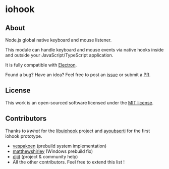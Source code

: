 # iohook

## About

Node.js global native keyboard and mouse listener.

This module can handle keyboard and mouse events via native hooks inside and outside your JavaScript/TypeScript application.

It is fully compatible with [Electron](https://electronjs.org).

Found a bug? Have an idea? Feel free to post an [issue](https://github.com/utf26/iohook/issues) or submit a [PR](https://github.com/utf26/iohook/pulls).

## License

This work is an open-sourced software licensed under the [MIT license](https://opensource.org/licenses/MIT).

## Contributors

Thanks to _kwhat_ for the [libuiohook](https://github.com/kwhat/libuiohook) project and [ayoubserti](https://github.com/ayoubserti) for the first iohook prototype.

- [vespakoen](https://github.com/vespakoen) (prebuild system implementation)
- [matthewshirley](https://github.com/matthewshirley) (Windows prebuild fix)
- [djiit](https://github.com/djiit) (project & community help)
- All the other contributors. Feel free to extend this list !
